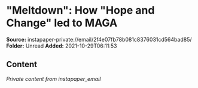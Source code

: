 # "Meltdown": How "Hope and Change" led to MAGA

**Source:** instapaper-private://email/2f4e07fb78b081c8376031cd564bad85/
**Folder:** Unread
**Added:** 2021-10-29T06:11:53




## Content
*Private content from instapaper_email*
